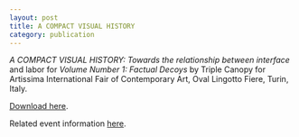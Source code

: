 ```yaml
---
layout: post
title: A COMPACT VISUAL HISTORY
category: publication
---
```


*A COMPACT VISUAL HISTORY: Towards the relationship between interface* and labor for *Volume Number 1: Factual Decoys* by Triple Canopy for Artissima International Fair of Contemporary Art, Oval Lingotto Fiere, Turin, Italy.

[Download here](http://canopycanopycanopy.com/static/files/TripleCanopy-VolumeNumber1.pdf).

Related event information [here](http://canopycanopycanopy.com/programs/47).
